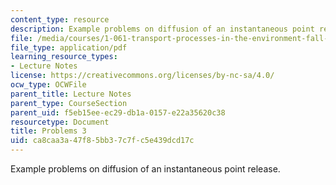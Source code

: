 ```yaml
---
content_type: resource
description: Example problems on diffusion of an instantaneous point release.
file: /media/courses/1-061-transport-processes-in-the-environment-fall-2008/ca8caa3a47f85bb37c7fc5e439dcd17c_problems3.pdf
file_type: application/pdf
learning_resource_types:
- Lecture Notes
license: https://creativecommons.org/licenses/by-nc-sa/4.0/
ocw_type: OCWFile
parent_title: Lecture Notes
parent_type: CourseSection
parent_uid: f5eb15ee-ec29-db1a-0157-e22a35620c38
resourcetype: Document
title: Problems 3
uid: ca8caa3a-47f8-5bb3-7c7f-c5e439dcd17c
---
```

Example problems on diffusion of an instantaneous point release.
